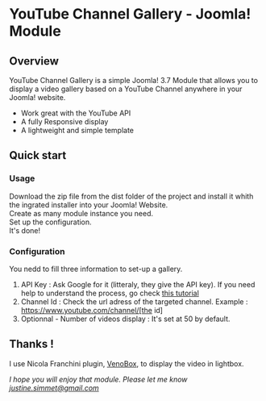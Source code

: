 # YouTube Channel Gallery - Joomla! Module  #

## Overview
YouTube Channel Gallery is a simple Joomla! 3.7 Module that allows you to display a video gallery based on a YouTube Channel anywhere in your Joomla! website.

* Work great with the YouTube API
* A fully Responsive display
* A lightweight and simple template


## Quick start

### Usage
Download the zip file from the dist folder of the project and install it whith the ingrated installer into your Joomla! Website.  
Create as many module instance you need.  
Set up the configuration.  
It's done!

### Configuration
You nedd to fill three information to set-up a gallery.
1. API Key : Ask Google for it (litteraly, they give the API key). If you need help to understand the process, go check [this tutorial](https://developers.google.com/youtube/v3/getting-started)  
2. Channel Id : Check the url adress of the targeted channel. Example : https://www.youtube.com/channel/[the id]  
3. Optionnal - Number of videos display : It's set at 50 by default.  


## Thanks !
I use Nicola Franchini plugin, <a href="https://github.com/nicolafranchini/VenoBox">VenoBox</a>, to display the video in lightbox.

*I hope you will enjoy that module. Please let me know [justine.simmet@gmail.com](justine.simmet@gmail.com)*